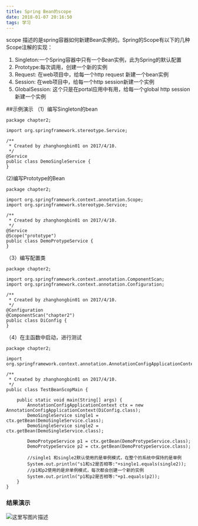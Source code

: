 ```yaml
---
title: Spring Bean的scope
date: 2018-01-07 20:16:50
tags: 学习
---
```


scope 描述的是spring容器如何新建Bean实例的。Spring的Scope有以下的几种Scope注解的实现：

 1. Singleton:一个Spring容器中只有一个Bean实例，此为Spring的默认配置
 2. Prototype:每次调用，创建一个新的实例
 3. Request: 在web项目中，给每一个http request 新建一个bean实例
 4. Session: 在web项目中，给每一个http session新建一个实例
 5. GlobalSession: 这个只是在portal应用中有用，给每一个global http session 新建一个实例

##示例演示
（1）编写Singleton的bean

```
package chapter2;

import org.springframework.stereotype.Service;

/**
 * Created by zhanghongbin01 on 2017/4/10.
 */
@Service
public class DemoSingleService {
}

```

(2)编写Prototype的Bean

```
package chapter2;

import org.springframework.context.annotation.Scope;
import org.springframework.stereotype.Service;

/**
 * Created by zhanghongbin01 on 2017/4/10.
 */
@Service
@Scope("prototype")
public class DemoProtypeService {
}

```

（3）编写配置类

```
package chapter2;

import org.springframework.context.annotation.ComponentScan;
import org.springframework.context.annotation.Configuration;

/**
 * Created by zhanghongbin01 on 2017/4/10.
 */
@Configuration
@ComponentScan("chapter2")
public class DiConfig {
}

```

（4）在主函数中启动，进行测试

```
package chapter2;

import org.springframework.context.annotation.AnnotationConfigApplicationContext;

/**
 * Created by zhanghongbin01 on 2017/4/10.
 */
public class TestBeanScopMain {

    public static void main(String[] args) {
        AnnotationConfigApplicationContext ctx = new AnnotationConfigApplicationContext(DiConfig.class);
        DemoSingleService single1 = ctx.getBean(DemoSingleService.class);
        DemoSingleService single2 = ctx.getBean(DemoSingleService.class);

        DemoProtypeService p1 = ctx.getBean(DemoProtypeService.class);
        DemoProtypeService p2 = ctx.getBean(DemoProtypeService.class);

        //single1 和single2默认使用的是单例模式，在整个的系统中保持的是单例
        System.out.println("s1和s2是否相等:"+single1.equals(single2));
        //p1和p2使用的是非单例模式，每次都会创建一个新的实例
        System.out.println("p1和p2是否相等:"+p1.equals(p2));
    }
}

```

### 结果演示
![这里写图片描述](http://img.blog.csdn.net/20170410083254740?watermark/2/text/aHR0cDovL2Jsb2cuY3Nkbi5uZXQvZ2l0aHViXzIwMDY2MDA1/font/5a6L5L2T/fontsize/400/fill/I0JBQkFCMA==/dissolve/70/gravity/SouthEast)

